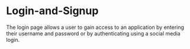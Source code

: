 # Login-and-Signup
The login page allows a user to gain access to an application by entering their username and password or by authenticating using a social media login.
